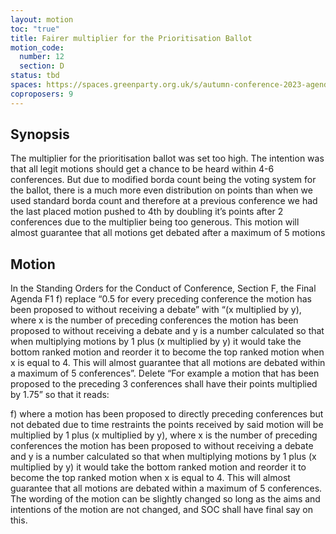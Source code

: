 ```yaml
---
layout: motion
toc: "true"
title: Fairer multiplier for the Prioritisation Ballot
motion_code:
  number: 12
  section: D
status: tbd
spaces: https://spaces.greenparty.org.uk/s/autumn-conference-2023-agenda-forum/post/post/view?id=11005
coproposers: 9
---
```

## Synopsis

The multiplier for the prioritisation ballot was set too high. The intention was that all legit motions should get a chance to be heard within 4-6 conferences. But due to modified borda count being the voting system for the ballot, there is a much more even distribution on points than when we used standard borda count and therefore at a previous conference we had the last placed motion pushed to 4th by doubling it’s points after 2 conferences due to the multiplier being too generous. This motion will almost guarantee that all motions get debated after a maximum of 5 motions

## Motion

In the Standing Orders for the Conduct of Conference, Section F, the Final Agenda F1 f) replace “0.5 for every preceding conference the motion has been proposed to without receiving a debate” with “(x multiplied by y), where x is the number of preceding conferences the motion has been proposed to without receiving a debate and y is a number calculated so that when multiplying motions by 1 plus (x multiplied by y) it would take the bottom ranked motion and reorder it to become the top ranked motion when x is equal to 4. This will almost guarantee that all motions are debated within a maximum of 5 conferences”. Delete “For example a motion that has been proposed to the preceding 3 conferences shall have their points multiplied by 1.75” so that it reads:

f) where a motion has been proposed to directly preceding conferences but not debated due to time restraints the points received by said motion will be multiplied by 1 plus (x multiplied by y), where x is the number of preceding conferences the motion has been proposed to without receiving a debate and y is a number calculated so that when multiplying motions by 1 plus (x multiplied by y) it would take the bottom ranked motion and reorder it to become the top ranked motion when x is equal to 4. This will almost guarantee that all motions are debated within a maximum of 5 conferences. The wording of the motion can be slightly changed so long as the aims and intentions of the motion are not changed, and SOC shall have final say on this.